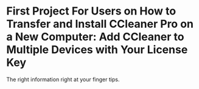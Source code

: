 # First Project For Users on How to Transfer and Install CCleaner Pro on a New Computer: Add CCleaner to Multiple Devices with Your License Key

The right information right at your finger tips.






